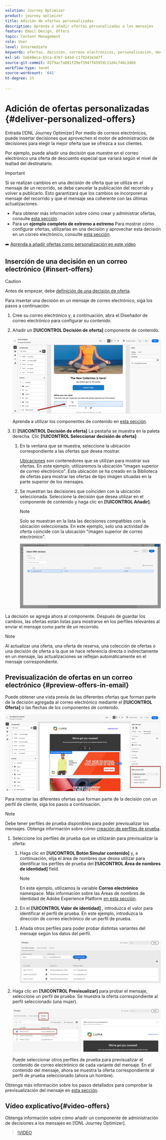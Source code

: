 ```yaml
---
solution: Journey Optimizer
product: journey optimizer
title: Adición de ofertas personalizadas
description: Aprenda a añadir ofertas personalizadas a los mensajes
feature: Email Design, Offers
topic: Content Management
role: User
level: Intermediate
keywords: ofertas, decisión, correos electrónicos, personalización, decisión
exl-id: 1e648eca-b5ca-4767-b45d-c179243e347f
source-git-commit: 8579acfa881f29ef3947f6597dc11d4c740c3d68
workflow-type: tm+mt
source-wordcount: '641'
ht-degree: 1%

---
```


# Adición de ofertas personalizadas {#deliver-personalized-offers}

Entrada [!DNL Journey Optimizer] Por medio de correos electrónicos, puede insertar decisiones que aprovechen el motor de administración de decisiones para elegir la mejor oferta que se ofrezca a sus clientes.

Por ejemplo, puede añadir una decisión que muestre en el correo electrónico una oferta de descuento especial que variará según el nivel de lealtad del destinatario.

>[!IMPORTANT]
>
>Si se realizan cambios en una decisión de oferta que se utiliza en el mensaje de un recorrido, se debe cancelar la publicación del recorrido y volver a publicarlo.  Esto garantizará que los cambios se incorporen al mensaje del recorrido y que el mensaje sea coherente con las últimas actualizaciones.

* Para obtener más información sobre cómo crear y administrar ofertas, consulte [esta sección](../offers/get-started/starting-offer-decisioning.md).
* Para un **ejemplo completo de extremo a extremo** Para mostrar cómo configurar ofertas, utilizarlas en una decisión y aprovechar esta decisión en un correo electrónico, consulte [esta sección](../offers/offers-e2e.md#insert-decision-in-email).

➡️ [Aprenda a añadir ofertas como personalización en este vídeo](#video-offers)

## Inserción de una decisión en un correo electrónico {#insert-offers}

>[!CAUTION]
>
>Antes de empezar, debe [definición de una decisión de oferta](../offers/offer-activities/create-offer-activities.md).

Para insertar una decisión en un mensaje de correo electrónico, siga los pasos a continuación:

1. Cree su correo electrónico y, a continuación, abra el Diseñador de correo electrónico para configurar su contenido.

1. Añadir un **[!UICONTROL Decisión de oferta]** componente de contenido.

   ![](assets/deliver-offer-component.png)

   Aprenda a utilizar los componentes de contenido en [esta sección](content-components.md).

1. El **[!UICONTROL Decisión de oferta]** La pestaña se muestra en la paleta derecha. Clic **[!UICONTROL Seleccionar decisión de oferta]**:

   1. En la ventana que se muestra, seleccione la ubicación correspondiente a las ofertas que desea mostrar.

      [Ubicaciones](../offers/offer-library/creating-placements.md) son contenedores que se utilizan para mostrar sus ofertas. En este ejemplo, utilizaremos la ubicación &quot;imagen superior de correo electrónico&quot;. Esta ubicación se ha creado en la Biblioteca de ofertas para mostrar las ofertas de tipo imagen situadas en la parte superior de los mensajes.

   1. Se muestran las decisiones que coinciden con la ubicación seleccionada. Seleccione la decisión que desea utilizar en el componente de contenido y haga clic en **[!UICONTROL Añadir]**.

      >[!NOTE]
      >
      >Solo se muestran en la lista las decisiones compatibles con la ubicación seleccionada. En este ejemplo, solo una actividad de oferta coincide con la ubicación &quot;imagen superior de correo electrónico&quot;.

      ![](assets/deliver-offer-placement.png)

La decisión se agrega ahora al componente. Después de guardar los cambios, las ofertas están listas para mostrarse en los perfiles relevantes al enviar el mensaje como parte de un recorrido.

>[!NOTE]
>
>Al actualizar una oferta, una oferta de reserva, una colección de ofertas o una decisión de oferta a la que se hace referencia directa o indirectamente en un mensaje, las actualizaciones se reflejan automáticamente en el mensaje correspondiente.

## Previsualización de ofertas en un correo electrónico {#preview-offers-in-email}

Puede obtener una vista previa de las diferentes ofertas que forman parte de la decisión agregada al correo electrónico mediante el **[!UICONTROL Oferta]** o las flechas de los componentes de contenido.

![](assets/deliver-offer-preview.png)

Para mostrar las diferentes ofertas que forman parte de la decisión con un perfil de cliente, siga los pasos a continuación.

>[!NOTE]
>
>Debe tener perfiles de prueba disponibles para poder previsualizar los mensajes. Obtenga información sobre cómo [creación de perfiles de prueba](../audience/creating-test-profiles.md).

1. Seleccione los perfiles de prueba que se utilizarán para previsualizar la oferta:

   1. Haga clic en **[!UICONTROL Botón Simular contenido]** y, a continuación, elija el área de nombres que desea utilizar para identificar los perfiles de prueba del **[!UICONTROL Área de nombres de identidad]** field.

      >[!NOTE]
      >
      >En este ejemplo, utilizamos la variable **Correo electrónico** namespace. Más información sobre las Áreas de nombres de identidad de Adobe Experience Platform [en esta sección](../audience/get-started-identity.md).

   1. En el **[!UICONTROL Valor de identidad]** , introduzca el valor para identificar el perfil de prueba. En este ejemplo, introduzca la dirección de correo electrónico de un perfil de prueba.

   <!--For example enter smith@adobe.com and click the **[!UICONTROL Add profile]** button.-->

   1. Añada otros perfiles para poder probar distintas variantes del mensaje según los datos del perfil.

      ![](assets/deliver-offer-test-profiles.png)

1. Haga clic en **[!UICONTROL Previsualizar]** para probar el mensaje, seleccione un perfil de prueba. Se muestra la oferta correspondiente al perfil seleccionado (una mujer).

   ![](assets/deliver-offer-test-profile-female-preview.png)

   Puede seleccionar otros perfiles de prueba para previsualizar el contenido de correo electrónico de cada variante del mensaje. En el contenido del mensaje, ahora se muestra la oferta correspondiente al perfil de prueba seleccionado (ahora un hombre).

Obtenga más información sobre los pasos detallados para comprobar la previsualización del mensaje en [esta sección](#preview-your-messages).

## Vídeo explicativo{#video-offers}

Obtenga información sobre cómo añadir un componente de administración de decisiones a los mensajes en [!DNL Journey Optimizer].

>[!VIDEO](https://video.tv.adobe.com/v/334088?quality=12)
